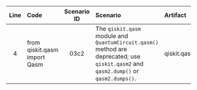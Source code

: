 | Line | Code | Scenario ID | Scenario | Artifact | Refactoring |
| :--: | :--- | :---------: | :------- | :------- | :---------- |
| 4 | from qiskit.qasm import Qasm | 03c2 | The `qiskit.qasm` module and `QuantumCircuit.qasm()` method are deprecated; use `qiskit.qasm2` and `qasm2.dump()` or `qasm2.dumps()`. | qiskit.qasm.Qasm | from qiskit import qasm2 |
